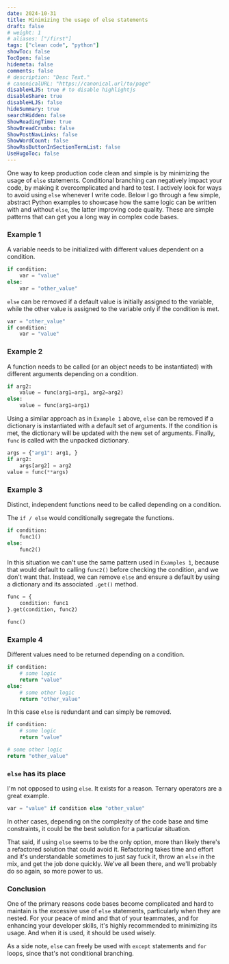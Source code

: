 ```yaml
---
date: 2024-10-31
title: Minimizing the usage of else statements
draft: false
# weight: 1
# aliases: ["/first"]
tags: ["clean code", "python"]
showToc: false
TocOpen: false
hidemeta: false
comments: false
# description: "Desc Text."
# canonicalURL: "https://canonical.url/to/page"
disableHLJS: true # to disable highlightjs
disableShare: true
disableHLJS: false
hideSummary: true
searchHidden: false
ShowReadingTime: true
ShowBreadCrumbs: false
ShowPostNavLinks: false
ShowWordCount: false
ShowRssButtonInSectionTermList: false
UseHugoToc: false
---
```

One way to keep production code clean and simple is by minimizing the usage of `else` statements. Conditional branching can negatively impact your code, by making it overcomplicated and hard to test. I actively look for ways to avoid using `else` whenever I write code. Below I go through a few simple, abstract Python examples to showcase how the same logic can be written with and without `else`, the latter improving code quality. These are simple patterns that can get you a long way in complex code bases.

### Example 1
A variable needs to be initialized with different values dependent on a condition.

```python
if condition:
    var = "value"
else:
    var = "other_value"
```

`else` can be removed if a default value is initially assigned to the variable, while the other value is assigned to the variable only if the condition is met.
```python
var = "other_value"
if condition:
    var = "value"
```

### Example 2
A function needs to be called (or an object needs to be instantiated) with different arguments depending on a condition.

```python
if arg2:
    value = func(arg1=arg1, arg2=arg2)
else:
    value = func(arg1=arg1)
```

Using a similar approach as in `Example 1` above, `else` can be removed if a dictionary is instantiated with a default set of arguments. If the condition is met, the dictionary will be updated with the new set of arguments. Finally, `func` is called with the unpacked dictionary.
```python
args = {"arg1": arg1, }
if arg2:
    args[arg2] = arg2
value = func(**args)
```

### Example 3
Distinct, independent functions need to be called depending on a condition.

The `if / else` would conditionally segregate the functions.
```python
if condition:
    func1()
else:
    func2()
```

In this situation we can't use the same pattern used in `Examples 1`, because that would default to calling `func2()` before checking the condition, and we don't want that. Instead, we can remove `else` and ensure a default by using a dictionary and its associated `.get()` method.

```python
func = {
    condition: func1
}.get(condition, func2)

func()
```

### Example 4
Different values need to be returned depending on a condition.

```python
if condition:
    # some logic
    return "value"
else:
    # some other logic
    return "other_value"
```

In this case `else` is redundant and can simply be removed.
```python
if condition:
    # some logic
    return "value"

# some other logic
return "other_value"
```

### `else` has its place

I'm not opposed to using `else`. It exists for a reason. Ternary operators are a great example.
```python
var = "value" if condition else "other_value"
```

In other cases, depending on the complexity of the code base and time constraints, it could be the best solution for a particular situation.

That said, if using `else` seems to be the only option, more than likely there's a refactored solution that could avoid it. Refactoring takes time and effort and it's understandable sometimes to just say fuck it, throw an `else` in the mix, and get the job done quickly. We've all been there, and we'll probably do so again, so more power to us.

### Conclusion

One of the primary reasons code bases become complicated and hard to maintain is the excessive use of `else` statements, particularly when they are nested. For your peace of mind and that of your teammates, and for enhancing your developer skills, it's highly recommended to minimizing its usage. And when it is used, it should be used wisely.

As a side note, `else` can freely be used with `except` statements and `for` loops, since that's not conditional branching.
